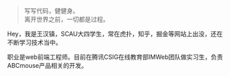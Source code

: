 > 写写代码，健健身。  
> 离开世界之前，一切都是过程。

Hey，我是王汉镇，SCAU大四学生，常在虎扑，知乎，掘金等网站上出没，还在不断学习技术当中。

职业是web前端工程师。目前在腾讯CSIG在线教育部IMWeb团队做实习生，负责ABCmouse产品相关的开发。
